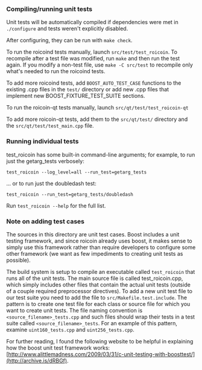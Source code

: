 ### Compiling/running unit tests

Unit tests will be automatically compiled if dependencies were met in `./configure`
and tests weren't explicitly disabled.

After configuring, they can be run with `make check`.

To run the roicoind tests manually, launch `src/test/test_roicoin`. To recompile
after a test file was modified, run `make` and then run the test again. If you
modify a non-test file, use `make -C src/test` to recompile only what's needed
to run the roicoind tests.

To add more roicoind tests, add `BOOST_AUTO_TEST_CASE` functions to the existing
.cpp files in the `test/` directory or add new .cpp files that
implement new BOOST_FIXTURE_TEST_SUITE sections.

To run the roicoin-qt tests manually, launch `src/qt/test/test_roicoin-qt`

To add more roicoin-qt tests, add them to the `src/qt/test/` directory and
the `src/qt/test/test_main.cpp` file.

### Running individual tests

test_roicoin has some built-in command-line arguments; for
example, to run just the getarg_tests verbosely:

    test_roicoin --log_level=all --run_test=getarg_tests

... or to run just the doubledash test:

    test_roicoin --run_test=getarg_tests/doubledash

Run `test_roicoin --help` for the full list.

### Note on adding test cases

The sources in this directory are unit test cases.  Boost includes a
unit testing framework, and since roicoin already uses boost, it makes
sense to simply use this framework rather than require developers to
configure some other framework (we want as few impediments to creating
unit tests as possible).

The build system is setup to compile an executable called `test_roicoin`
that runs all of the unit tests.  The main source file is called
test_roicoin.cpp, which simply includes other files that contain the
actual unit tests (outside of a couple required preprocessor
directives). To add a new unit test file to our test suite you need
to add the file to `src/Makefile.test.include`. The pattern is to
create one test file for each class or source file for which you want
to create unit tests.  The file naming convention is
`<source_filename>_tests.cpp` and such files should wrap their tests
in a test suite called `<source_filename>_tests`.  For an example of
this pattern, examine `uint160_tests.cpp` and `uint256_tests.cpp`.

For further reading, I found the following website to be helpful in
explaining how the boost unit test framework works:
[http://www.alittlemadness.com/2009/03/31/c-unit-testing-with-boosttest/](http://archive.is/dRBGf).
